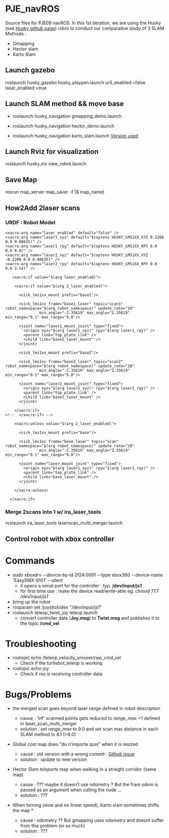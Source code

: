 # PJE_navROS
Source files for PJE09 navROS.
In this 1st iteration, we are using the Husky (see [Husky github page](https://github.com/husky/husky)) robot to conduct our comparative study of 3 SLAM Methods :
- Gmapping
- Hector slam
- Karto Slam



## Launch gazebo
roslaunch husky_gazebo husky_playpen.launch ur5_enabled:=false laser_enabled:=true

## Launch SLAM method && move base
- roslaunch husky_navigation gmapping_demo.launch 


- roslaunch husky_navigation hector_demo.launch


- roslaunch husky_navigation karto_slam.launch  [Version used](https://github.com/nkuwenjian/slam_karto)


 

## Launch Rviz for visualization
roslaunch husky_viz view_robot.launch 

## Save Map
rosrun map_server map_saver -f ($ map_name)

## How2Add 2laser scans
### URDF : Robot Model
```
<xacro:arg name="laser_enabled" default="false" />
<xacro:arg name="laser1_xyz" default="$(optenv HUSKY_LMS1XX_XYZ 0.2206 0.0 0.00635)" />
<xacro:arg name="laser1_rpy" default="$(optenv HUSKY_LMS1XX_RPY 0.0 0.0 0.0)" />
<xacro:arg name="laser2_xyz" default="$(optenv HUSKY_LMS1XX_XYZ -0.2206 0.0 0.00635)" />
<xacro:arg name="laser2_rpy" default="$(optenv HUSKY_LMS1XX_RPY 0.0 0.0 3.14)" />

   <xacro:if value="$(arg laser_enabled)">

    <xacro:if value="$(arg 2_laser_enabled)">

      <sick_lms1xx_mount prefix="base1"/>

      <sick_lms1xx frame="base1_laser" topic="scan1" robot_namespace="$(arg robot_namespace)" update_rate="20"
               min_angle="-2.35619" max_angle="2.35619" min_range="0.1" max_range="9.0"/>

      <joint name="laser1_mount_joint" type="fixed">
        <origin xyz="$(arg laser1_xyz)" rpy="$(arg laser1_rpy)" />
        <parent link="top_plate_link" />
        <child link="base1_laser_mount" />
      </joint>

      <sick_lms1xx_mount prefix="base2"/>

      <sick_lms1xx frame="base2_laser" topic="scan2" robot_namespace="$(arg robot_namespace)" update_rate="20"
               min_angle="-2.35619" max_angle="2.35619" min_range="0.1" max_range="9.0"/>

      <joint name="laser2_mount_joint" type="fixed">
        <origin xyz="$(arg laser2_xyz)" rpy="$(arg laser2_rpy)" />
        <parent link="top_plate_link" />
        <child link="base2_laser_mount" />
      </joint>

    </xacro:if>
<!--  </xacro:if> -->

    <xacro:unless value="$(arg 2_laser_enabled)">

      <sick_lms1xx_mount prefix="base"/>

      <sick_lms1xx frame="base_laser" topic="scan" robot_namespace="$(arg robot_namespace)" update_rate="20"
               min_angle="-2.35619" max_angle="2.35619" min_range="0.1" max_range="9.0"/>

      <joint name="laser_mount_joint" type="fixed">
        <origin xyz="$(arg laser1_xyz)" rpy="$(arg laser1_rpy)" />
        <parent link="top_plate_link" />
        <child link="base_laser_mount" />
      </joint>

    </xacro:unless>

  </xacro:if>
```

### Merge 2scans into 1 w/ ira_laser_tools 

roslaunch ira_laser_tools laserscan_multi_merger.launch 


## Control robot with xbox controller
# Commands
 
- sudo xboxdrv --device-by-id 2f24:0091 --type xbox360 --device-name 'EasySMX-9101' --silent
    - it opens a serial port for the controller : typ. **/dev/input/js1**
    - for first time use : make the device read/write-able eg. *chmod 777 /dev/input/js1*
- bring up the robot
- rosparam set /joystick/dev "/dev/input/js1"
- roslaunch teleop_twist_joy teleop.launch
    - convert controller data (**Joy.msg**) to **Twist.msg** and publishes it to the topic **/cmd_vel**


# Troubleshooting 

- rostopic echo /teleop_velocity_smooer/raw_cmd_vel
    - Check if the turtlebot_teleop is working
- rostopic echo joy
    - Check if ros is receiving controller data

# Bugs/Problems
- the merged scan goes beyond laser range defined in robot description
  - cause : 'inf' scanned points gets reduced to *range_max* +1 defined in laser\_scan\_multi\_merger
  - solution : set *range_max* to 9.0 and set scan max distance in each SLAM method to 8.1 (>8.0)

- Global cost map does "du n'importe quoi" when it is resized 
  - cause : old version with a wrong commit : [Github issue](https://github.com/ros-planning/navigation/issues/959)
  - solution : update to new version 

- Hector Slam *teleports* map when walking in a straight corridor (same map)
  - cause : ??? maybe it doesn't use odometry ? But the fram odom is passed as an argument when calling the node ...
  - solution : ???

- When turning (slow and no linear speed), Karto slam sometimes shifts the map *
  - cause : odometry ?? But gmapping uses odometry and doesnt suffer from this problem (or as much)
  - solution : ???
